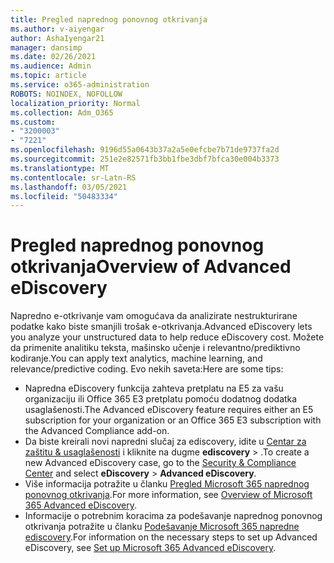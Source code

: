```yaml
---
title: Pregled naprednog ponovnog otkrivanja
ms.author: v-aiyengar
author: AshaIyengar21
manager: dansimp
ms.date: 02/26/2021
ms.audience: Admin
ms.topic: article
ms.service: o365-administration
ROBOTS: NOINDEX, NOFOLLOW
localization_priority: Normal
ms.collection: Adm_O365
ms.custom:
- "3200003"
- "7221"
ms.openlocfilehash: 9196d55a0643b37a2a5e0efcbe7b71de9737fa2d
ms.sourcegitcommit: 251e2e82571fb3bb1fbe3dbf7bfca30e004b3373
ms.translationtype: MT
ms.contentlocale: sr-Latn-RS
ms.lasthandoff: 03/05/2021
ms.locfileid: "50483334"
---
```

# <a name="overview-of-advanced-ediscovery"></a><span data-ttu-id="169a6-102">Pregled naprednog ponovnog otkrivanja</span><span class="sxs-lookup"><span data-stu-id="169a6-102">Overview of Advanced eDiscovery</span></span>

<span data-ttu-id="169a6-103">Napredno e-otkrivanje vam omogućava da analizirate nestrukturirane podatke kako biste smanjili trošak e-otkrivanja.</span><span class="sxs-lookup"><span data-stu-id="169a6-103">Advanced eDiscovery lets you analyze your unstructured data to help reduce eDiscovery cost.</span></span> <span data-ttu-id="169a6-104">Možete da primenite analitiku teksta, mašinsko učenje i relevantno/prediktivno kodiranje.</span><span class="sxs-lookup"><span data-stu-id="169a6-104">You can apply text analytics, machine learning, and relevance/predictive coding.</span></span> <span data-ttu-id="169a6-105">Evo nekih saveta:</span><span class="sxs-lookup"><span data-stu-id="169a6-105">Here are some tips:</span></span>

- <span data-ttu-id="169a6-106">Napredna eDiscovery funkcija zahteva pretplatu na E5 za vašu organizaciju ili Office 365 E3 pretplatu pomoću dodatnog dodatka usaglašenosti.</span><span class="sxs-lookup"><span data-stu-id="169a6-106">The Advanced eDiscovery feature requires either an E5 subscription for your organization or an Office 365 E3 subscription with the Advanced Compliance add-on.</span></span>
- <span data-ttu-id="169a6-107">Da biste kreirali novi napredni slučaj za ediscovery, idite u [Centar za zaštitu & usaglašenosti](https://go.microsoft.com/fwlink/p/?linkid=2077143) i kliknite na dugme **ediscovery**  >  .</span><span class="sxs-lookup"><span data-stu-id="169a6-107">To create a new Advanced eDiscovery case, go to the [Security & Compliance Center](https://go.microsoft.com/fwlink/p/?linkid=2077143) and select **eDiscovery** > **Advanced eDiscovery**.</span></span>
- <span data-ttu-id="169a6-108">Više informacija potražite u članku [Pregled Microsoft 365 naprednog ponovnog otkrivanja](https://go.microsoft.com/fwlink/?linkid=2101588).</span><span class="sxs-lookup"><span data-stu-id="169a6-108">For more information, see [Overview of Microsoft 365 Advanced eDiscovery](https://go.microsoft.com/fwlink/?linkid=2101588).</span></span>
- <span data-ttu-id="169a6-109">Informacije o potrebnim koracima za podešavanje naprednog ponovnog otkrivanja potražite u članku [Podešavanje Microsoft 365 napredne ediscovery](https://go.microsoft.com/fwlink/?linkid=2122672).</span><span class="sxs-lookup"><span data-stu-id="169a6-109">For information on the necessary steps to set up Advanced eDiscovery, see [Set up Microsoft 365 Advanced eDiscovery](https://go.microsoft.com/fwlink/?linkid=2122672).</span></span>